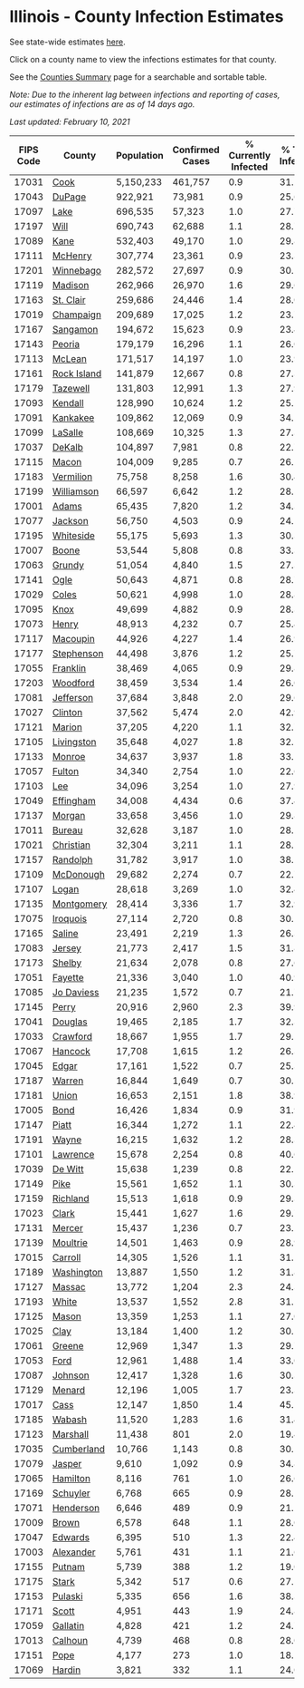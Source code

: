 # Illinois - County Infection Estimates

See state-wide estimates [here](/infections/us-il).

Click on a county name to view the infections estimates for that county.

See the [Counties Summary](/infections/summary-counties) page for a searchable and sortable table.

*Note: Due to the inherent lag between infections and reporting of cases, our estimates of infections are as of 14 days ago.*

*Last updated: February 10, 2021*

|   FIPS Code |                     County |   Population |   Confirmed Cases |   % Currently Infected |   % Total Infected |
|-------------|----------------------------|--------------|-------------------|------------------------|--------------------|
|       17031 |               [Cook](cook) |    5,150,233 |           461,757 |                    0.9 |               31.2 |
|       17043 |           [DuPage](dupage) |      922,921 |            73,981 |                    0.9 |               25.6 |
|       17097 |               [Lake](lake) |      696,535 |            57,323 |                    1.0 |               27.7 |
|       17197 |               [Will](will) |      690,743 |            62,688 |                    1.1 |               28.7 |
|       17089 |               [Kane](kane) |      532,403 |            49,170 |                    1.0 |               29.8 |
|       17111 |         [McHenry](mchenry) |      307,774 |            23,361 |                    0.9 |               23.3 |
|       17201 |     [Winnebago](winnebago) |      282,572 |            27,697 |                    0.9 |               30.1 |
|       17119 |         [Madison](madison) |      262,966 |            26,970 |                    1.6 |               29.6 |
|       17163 |     [St. Clair](st.-clair) |      259,686 |            24,446 |                    1.4 |               28.0 |
|       17019 |     [Champaign](champaign) |      209,689 |            17,025 |                    1.2 |               23.7 |
|       17167 |       [Sangamon](sangamon) |      194,672 |            15,623 |                    0.9 |               23.4 |
|       17143 |           [Peoria](peoria) |      179,179 |            16,296 |                    1.1 |               26.0 |
|       17113 |           [McLean](mclean) |      171,517 |            14,197 |                    1.0 |               23.9 |
|       17161 | [Rock Island](rock-island) |      141,879 |            12,667 |                    0.8 |               27.3 |
|       17179 |       [Tazewell](tazewell) |      131,803 |            12,991 |                    1.3 |               27.9 |
|       17093 |         [Kendall](kendall) |      128,990 |            10,624 |                    1.2 |               25.2 |
|       17091 |       [Kankakee](kankakee) |      109,862 |            12,069 |                    0.9 |               34.5 |
|       17099 |         [LaSalle](lasalle) |      108,669 |            10,325 |                    1.3 |               27.3 |
|       17037 |           [DeKalb](dekalb) |      104,897 |             7,981 |                    0.8 |               22.7 |
|       17115 |             [Macon](macon) |      104,009 |             9,285 |                    0.7 |               26.2 |
|       17183 |     [Vermilion](vermilion) |       75,758 |             8,258 |                    1.6 |               30.4 |
|       17199 |   [Williamson](williamson) |       66,597 |             6,642 |                    1.2 |               28.5 |
|       17001 |             [Adams](adams) |       65,435 |             7,820 |                    1.2 |               34.3 |
|       17077 |         [Jackson](jackson) |       56,750 |             4,503 |                    0.9 |               24.1 |
|       17195 |     [Whiteside](whiteside) |       55,175 |             5,693 |                    1.3 |               30.3 |
|       17007 |             [Boone](boone) |       53,544 |             5,808 |                    0.8 |               33.3 |
|       17063 |           [Grundy](grundy) |       51,054 |             4,840 |                    1.5 |               27.3 |
|       17141 |               [Ogle](ogle) |       50,643 |             4,871 |                    0.8 |               28.7 |
|       17029 |             [Coles](coles) |       50,621 |             4,998 |                    1.0 |               28.8 |
|       17095 |               [Knox](knox) |       49,699 |             4,882 |                    0.9 |               28.3 |
|       17073 |             [Henry](henry) |       48,913 |             4,232 |                    0.7 |               25.4 |
|       17117 |       [Macoupin](macoupin) |       44,926 |             4,227 |                    1.4 |               26.9 |
|       17177 |   [Stephenson](stephenson) |       44,498 |             3,876 |                    1.2 |               25.7 |
|       17055 |       [Franklin](franklin) |       38,469 |             4,065 |                    0.9 |               29.8 |
|       17203 |       [Woodford](woodford) |       38,459 |             3,534 |                    1.4 |               26.0 |
|       17081 |     [Jefferson](jefferson) |       37,684 |             3,848 |                    2.0 |               29.6 |
|       17027 |         [Clinton](clinton) |       37,562 |             5,474 |                    2.0 |               42.9 |
|       17121 |           [Marion](marion) |       37,205 |             4,220 |                    1.1 |               32.7 |
|       17105 |   [Livingston](livingston) |       35,648 |             4,027 |                    1.8 |               32.2 |
|       17133 |           [Monroe](monroe) |       34,637 |             3,937 |                    1.8 |               33.1 |
|       17057 |           [Fulton](fulton) |       34,340 |             2,754 |                    1.0 |               22.6 |
|       17103 |                 [Lee](lee) |       34,096 |             3,254 |                    1.0 |               27.9 |
|       17049 |     [Effingham](effingham) |       34,008 |             4,434 |                    0.6 |               37.4 |
|       17137 |           [Morgan](morgan) |       33,658 |             3,456 |                    1.0 |               29.8 |
|       17011 |           [Bureau](bureau) |       32,628 |             3,187 |                    1.0 |               28.1 |
|       17021 |     [Christian](christian) |       32,304 |             3,211 |                    1.1 |               28.5 |
|       17157 |       [Randolph](randolph) |       31,782 |             3,917 |                    1.0 |               38.1 |
|       17109 |     [McDonough](mcdonough) |       29,682 |             2,274 |                    0.7 |               22.7 |
|       17107 |             [Logan](logan) |       28,618 |             3,269 |                    1.0 |               32.4 |
|       17135 |   [Montgomery](montgomery) |       28,414 |             3,336 |                    1.7 |               32.9 |
|       17075 |       [Iroquois](iroquois) |       27,114 |             2,720 |                    0.8 |               30.2 |
|       17165 |           [Saline](saline) |       23,491 |             2,219 |                    1.3 |               26.3 |
|       17083 |           [Jersey](jersey) |       21,773 |             2,417 |                    1.5 |               31.8 |
|       17173 |           [Shelby](shelby) |       21,634 |             2,078 |                    0.8 |               27.6 |
|       17051 |         [Fayette](fayette) |       21,336 |             3,040 |                    1.0 |               40.9 |
|       17085 |   [Jo Daviess](jo-daviess) |       21,235 |             1,572 |                    0.7 |               21.7 |
|       17145 |             [Perry](perry) |       20,916 |             2,960 |                    2.3 |               39.9 |
|       17041 |         [Douglas](douglas) |       19,465 |             2,185 |                    1.7 |               32.3 |
|       17033 |       [Crawford](crawford) |       18,667 |             1,955 |                    1.7 |               29.5 |
|       17067 |         [Hancock](hancock) |       17,708 |             1,615 |                    1.2 |               26.3 |
|       17045 |             [Edgar](edgar) |       17,161 |             1,522 |                    0.7 |               25.3 |
|       17187 |           [Warren](warren) |       16,844 |             1,649 |                    0.7 |               30.5 |
|       17181 |             [Union](union) |       16,653 |             2,151 |                    1.8 |               38.9 |
|       17005 |               [Bond](bond) |       16,426 |             1,834 |                    0.9 |               31.9 |
|       17147 |             [Piatt](piatt) |       16,344 |             1,272 |                    1.1 |               22.4 |
|       17191 |             [Wayne](wayne) |       16,215 |             1,632 |                    1.2 |               28.3 |
|       17101 |       [Lawrence](lawrence) |       15,678 |             2,254 |                    0.8 |               40.6 |
|       17039 |         [De Witt](de-witt) |       15,638 |             1,239 |                    0.8 |               22.1 |
|       17149 |               [Pike](pike) |       15,561 |             1,652 |                    1.1 |               30.3 |
|       17159 |       [Richland](richland) |       15,513 |             1,618 |                    0.9 |               29.3 |
|       17023 |             [Clark](clark) |       15,441 |             1,627 |                    1.6 |               29.7 |
|       17131 |           [Mercer](mercer) |       15,437 |             1,236 |                    0.7 |               23.2 |
|       17139 |       [Moultrie](moultrie) |       14,501 |             1,463 |                    0.9 |               28.9 |
|       17015 |         [Carroll](carroll) |       14,305 |             1,526 |                    1.1 |               31.1 |
|       17189 |   [Washington](washington) |       13,887 |             1,550 |                    1.2 |               31.8 |
|       17127 |           [Massac](massac) |       13,772 |             1,204 |                    2.3 |               24.3 |
|       17193 |             [White](white) |       13,537 |             1,552 |                    2.8 |               31.5 |
|       17125 |             [Mason](mason) |       13,359 |             1,253 |                    1.1 |               27.0 |
|       17025 |               [Clay](clay) |       13,184 |             1,400 |                    1.2 |               30.2 |
|       17061 |           [Greene](greene) |       12,969 |             1,347 |                    1.3 |               29.7 |
|       17053 |               [Ford](ford) |       12,961 |             1,488 |                    1.4 |               33.0 |
|       17087 |         [Johnson](johnson) |       12,417 |             1,328 |                    1.6 |               30.3 |
|       17129 |           [Menard](menard) |       12,196 |             1,005 |                    1.7 |               23.3 |
|       17017 |               [Cass](cass) |       12,147 |             1,850 |                    1.4 |               45.5 |
|       17185 |           [Wabash](wabash) |       11,520 |             1,283 |                    1.6 |               31.4 |
|       17123 |       [Marshall](marshall) |       11,438 |               801 |                    2.0 |               19.4 |
|       17035 |   [Cumberland](cumberland) |       10,766 |             1,143 |                    0.8 |               30.5 |
|       17079 |           [Jasper](jasper) |        9,610 |             1,092 |                    0.9 |               34.8 |
|       17065 |       [Hamilton](hamilton) |        8,116 |               761 |                    1.0 |               26.6 |
|       17169 |       [Schuyler](schuyler) |        6,768 |               665 |                    0.9 |               28.1 |
|       17071 |     [Henderson](henderson) |        6,646 |               489 |                    0.9 |               21.2 |
|       17009 |             [Brown](brown) |        6,578 |               648 |                    1.1 |               28.0 |
|       17047 |         [Edwards](edwards) |        6,395 |               510 |                    1.3 |               22.4 |
|       17003 |     [Alexander](alexander) |        5,761 |               431 |                    1.1 |               21.6 |
|       17155 |           [Putnam](putnam) |        5,739 |               388 |                    1.2 |               19.0 |
|       17175 |             [Stark](stark) |        5,342 |               517 |                    0.6 |               27.5 |
|       17153 |         [Pulaski](pulaski) |        5,335 |               656 |                    1.6 |               38.3 |
|       17171 |             [Scott](scott) |        4,951 |               443 |                    1.9 |               24.8 |
|       17059 |       [Gallatin](gallatin) |        4,828 |               421 |                    1.2 |               24.7 |
|       17013 |         [Calhoun](calhoun) |        4,739 |               468 |                    0.8 |               28.0 |
|       17151 |               [Pope](pope) |        4,177 |               273 |                    1.0 |               18.1 |
|       17069 |           [Hardin](hardin) |        3,821 |               332 |                    1.1 |               24.0 |
